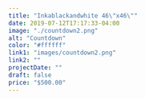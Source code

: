 ```yaml
---
title: "Inkablackandwhite 46\"x46\""
date: 2019-07-12T17:17:33-04:00
image: "./countdown2.png"
alt: "Countdown"
color: "#ffffff"
link1: "images/countdown2.png"
link2: ""
projectDate: ""
draft: false
price: "$500.00"
---
```

